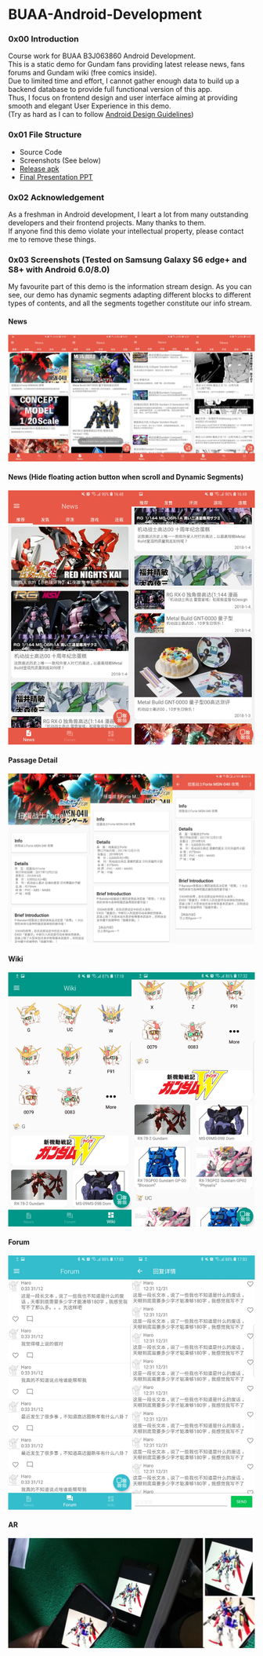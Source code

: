 # BUAA-Android-Development
### 0x00 Introduction
Course work for BUAA B3J063860 Android Development.  
This is a static demo for Gundam fans providing latest release news, fans forums and Gundam wiki (free comics inside).  
Due to limited time and effort, I cannot gather enough data to build up a backend database to provide full functional version of this app.  
Thus, I focus on frontend design and user interface aiming at providing smooth and elegant User Experience in this demo.  
(Try as hard as I can to follow [Android Design Guidelines](https://developer.android.com/design/))
### 0x01 File Structure
- Source Code
- Screenshots (See below)
- [Release apk](https://github.com/drmeerkat/BUAA-Android-Development/releases/download/v1.0/Haro.apk)
- [Final Presentation PPT](https://github.com/drmeerkat/BUAA-Android-Development/releases/download/v1.0/Final.Presentation.pptx)  
### 0x02 Acknowledgement
As a freshman in Android development, I leart a lot from many outstanding developers and their frontend projects. Many thanks to them.  
If anyone find this demo violate your intellectual property, please contact me to remove these things. 
### 0x03 Screenshots (Tested on Samsung Galaxy S6 edge+ and S8+ with Android 6.0/8.0)
My favourite part of this demo is the information stream design. As you can see, our demo has dynamic segments adapting different blocks to different types of contents, and all the segments together constitute our info stream.
#### News 
![sc1](https://github.com/drmeerkat/BUAA-Android-Development/blob/master/Screenshots/sc1.png)
#### News (Hide floating action button when scroll and Dynamic Segments)
![sc2](https://github.com/drmeerkat/BUAA-Android-Development/blob/master/Screenshots/sc2.png)
#### Passage Detail
![sc3](https://github.com/drmeerkat/BUAA-Android-Development/blob/master/Screenshots/sc3.png)
#### Wiki
![sc4](https://github.com/drmeerkat/BUAA-Android-Development/blob/master/Screenshots/sc4.png)
#### Forum
![sc5](https://github.com/drmeerkat/BUAA-Android-Development/blob/master/Screenshots/sc6.png)
#### AR
![sc6](https://github.com/drmeerkat/BUAA-Android-Development/blob/master/Screenshots/sc5.png)
 
